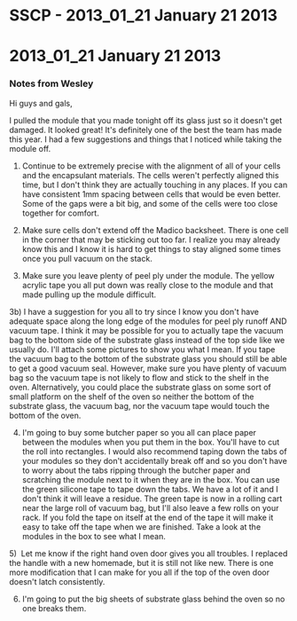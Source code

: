 # SSCP - 2013_01_21 January 21 2013

# 2013_01_21 January 21 2013

### Notes from Wesley

[](#h.rcqg5iu6cr8b)

Hi guys and gals,

I pulled the module that you made tonight off its glass just so it doesn't get damaged. It looked great! It's definitely one of the best the team has made this year. I had a few suggestions and things that I noticed while taking the module off.

1) Continue to be extremely precise with the alignment of all of your cells and the encapsulant materials. The cells weren't perfectly aligned this time, but I don't think they are actually touching in any places. If you can have consistent 1mm spacing between cells that would be even better. Some of the gaps were a bit big, and some of the cells were too close together for comfort.

2) Make sure cells don't extend off the Madico backsheet. There is one cell in the corner that may be sticking out too far. I realize you may already know this and I know it is hard to get things to stay aligned some times once you pull vacuum on the stack.

3) Make sure you leave plenty of peel ply under the module. The yellow acrylic tape you all put down was really close to the module and that made pulling up the module difficult.

3b) I have a suggestion for you all to try since I know you don't have adequate space along the long edge of the modules for peel ply runoff AND vacuum tape. I think it may be possible for you to actually tape the vacuum bag to the bottom side of the substrate glass instead of the top side like we usually do. I'll attach some pictures to show you what I mean. If you tape the vacuum bag to the bottom of the substrate glass you should still be able to get a good vacuum seal. However, make sure you have plenty of vacuum bag so the vacuum tape is not likely to flow and stick to the shelf in the oven. Alternatively, you could place the substrate glass on some sort of small platform on the shelf of the oven so neither the bottom of the substrate glass, the vacuum bag, nor the vacuum tape would touch the bottom of the oven.

4) I'm going to buy some butcher paper so you all can place paper between the modules when you put them in the box. You'll have to cut the roll into rectangles. I would also recommend taping down the tabs of your modules so they don't accidentally break off and so you don't have to worry about the tabs ripping through the butcher paper and scratching the module next to it when they are in the box. You can use the green silicone tape to tape down the tabs. We have a lot of it and I don't think it will leave a residue. The green tape is now in a rolling cart near the large roll of vacuum bag, but I'll also leave a few rolls on your rack. If you fold the tape on itself at the end of the tape it will make it easy to take off the tape when we are finished. Take a look at the modules in the box to see what I mean.

5)  Let me know if the right hand oven door gives you all troubles. I replaced the handle with a new homemade, but it is still not like new. There is one more modification that I can make for you all if the top of the oven door doesn't latch consistently.

6) I'm going to put the big sheets of substrate glass behind the oven so no one breaks them. 

